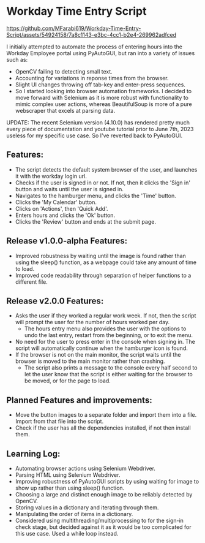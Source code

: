 # Workday Time Entry Script

https://github.com/MFarabi619/Workday-Time-Entry-Script/assets/54924158/7a8c1143-e3bc-4cc1-b2e4-269962adfced

I initially attempted to automate the process of entering hours into the Workday Employee portal using PyAutoGUI, but ran into a variety of issues such as:

- OpenCV failing to detecting small text.
- Accounting for variations in reponse times from the browser.
- Slight UI changes throwing off tab-key and enter-press sequences.
- So I started looking into browser automation frameworks. I decided to move forward with Selenium as it is more robust with functionality to mimic complex user actions, whereas BeautifulSoup is more of a pure webscraper that excels at parsing data.

UPDATE: The recent Selenium version (4.10.0) has rendered pretty much every piece of documentation and youtube tutorial prior to June 7th, 2023 useless for my specific use case. So I've reverted back to PyAutoGUI.

## Features:
- The script detects the default system browser of the user, and launches it with the workday login url.
- Checks if the user is signed in or not. If not, then it clicks the 'Sign in' button and waits until the user is signed in.
- Navigates to the hamburger menu, and clicks the 'Time' button.
- Clicks the 'My Calendar' button.
- Clicks on 'Actions', then 'Quick Add'.
- Enters hours and clicks the 'Ok' button.
- Clicks the 'Review' button and ends at the submit page.

## Release v1.0.0-alpha Features:
- Improved robustness by waiting until the image is found rather than using the sleep() function, as a webpage could take any amount of time to load.
- Improved code readability through separation of helper functions to a different file.

## Release v2.0.0 Features:
- Asks the user if they worked a regular work week. If not, then the script will prompt the user for the number of hours worked per day.
  - The hours entry menu also provides the user with the options to undo the last entry, restart from the beginning, or to exit the menu.
- No need for the user to press enter in the console when signing in. The script will automatically continue when the hamburger icon is found.
- If the browser is not on the main monitor, the script waits until the browser is moved to the main monitor rather than crashing.
  - The script also prints a message to the console every half second to let the user know that the script is either waiting for the browser to be moved, or for the page to load.

## Planned Features and improvements:
- Move the button images to a separate folder and import them into a file. Import from that file into the script.
- Check if the user has all the dependencies installed, if not then install them.

## Learning Log:
- Automating browser actions using Selenium Webdriver.
- Parsing HTML using Selenium Webdriver.
- Improving robustness of PyAutoGUI scripts by using waiting for image to show up rather than using sleep() function.
- Choosing a large and distinct enough image to be reliably detected by OpenCV.
- Storing values in a dictionary and iterating through them.
- Manipulating the order of items in a dictionary.
- Considered using multithreading/multiprocessing to for the sign-in check stage, but decided against it as it would be too complicated for this use case. Used a while loop instead.
